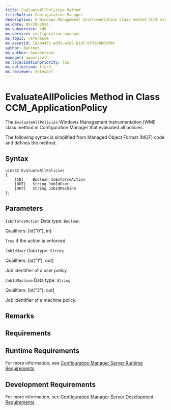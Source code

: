 ```yaml
---
title: EvaluateAllPolicies Method
titleSuffix: Configuration Manager
description: A Windows Management Instrumentation class method that evaluates all policies.
ms.date: 09/20/2016
ms.subservice: sdk
ms.service: configuration-manager
ms.topic: reference
ms.assetid: 1d2b4471-ed93-42d5-b1d7-bf3990b69f84
author: Banreet
ms.author: banreetkaur
manager: apoorvseth
ms.localizationpriority: low
ms.collection: tier3
ms.reviewer: mstewart
---
```

# EvaluateAllPolicies Method in Class CCM_ApplicationPolicy
The `EvaluateAllPolicies` Windows Management Instrumentation (WMI) class method in Configuration Manager that evaluated all policies.

 The following syntax is simplified from Managed Object Format (MOF) code and defines the method.

## Syntax

```
uint32 EvaluateAllPolicies
{
    [IN]    Boolean IsEnforceAction
    [OUT]   String JobIdUser
    [OUT]   String JobIdMachine
};
```

## Parameters
 `IsEnforceAction`
 Data type: `Boolean`

 Qualifiers: [id("0"), in]

 `True` if the action is enforced.

 `JobIdUser`
 Data type: `String`

 Qualifiers: [id("1"), out]

 Job identifier of a user policy.

 `JobIdMachine`
 Data type: `String`

 Qualifiers: [id("2"), out]

 Job identifier of a machine policy.

## Remarks

## Requirements

## Runtime Requirements
 For more information, see [Configuration Manager Server Runtime Requirements](../../../../../develop/core/reqs/server-runtime-requirements.md).

## Development Requirements
 For more information, see [Configuration Manager Server Development Requirements](../../../../../develop/core/reqs/server-development-requirements.md).
